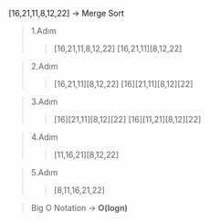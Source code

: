 [16,21,11,8,12,22] -> Merge Sort

>1.Adım
>>[16,21,11,8,12,22]
>>[16,21,11][8,12,22]

>2.Adım
>>[16,21,11][8,12,22]
>>[16][21,11][8,12][22]

>3.Adım
>>[16][21,11][8,12][22]
>>[16][11,21][8,12][22]

>4.Adım
>>[11,16,21][8,12,22]

>5.Adım
>>[8,11,16,21,22]

>Big O Notation -> **O(logn)**
